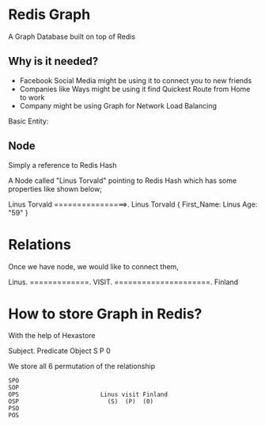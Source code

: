 # Redis Graph

A Graph Database built on top of Redis

## Why is it needed?

- Facebook Social Media might be using it to connect you to new friends
- Companies like Ways might be using it find Quickest Route from Home to work
- Company might be using Graph for Network Load Balancing

Basic Entity:

## Node 
Simply a reference to Redis Hash

A Node called "Linus Torvald" pointing to Redis Hash which has some properties like shown below;


Linus Torvald ================>.  Linus Torvald {
                                   First_Name: Linus 
                                   Age: "59"
                                   }
 
# Relations


Once we have node, we would like to connect them,

Linus. =============. VISIT. =====================.  Finland

# How to store Graph in Redis?

With the help of Hexastore

  Subject.   Predicate            Object
     S           P                  0
     
     
We store all 6 permutation of the relationship

```
SPO
SOP
OPS                       Linus visit Finland
OSP                         (S)  (P)  (0)
PSO
POS
```

